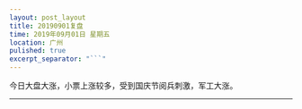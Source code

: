 ```yaml
---
layout: post_layout
title: 20190901复盘
time: 2019年09月01日 星期五
location: 广州
pulished: true
excerpt_separator: "```"
---
```



今日大盘大涨，小票上涨较多，受到国庆节阅兵刺激，军工大涨。

-------------------------------------------------------

